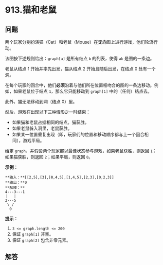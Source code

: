 # 913.猫和老鼠

## 问题

两个玩家分别扮演猫（Cat）和老鼠（Mouse）在**无向**图上进行游戏，他们轮流行动。

该图按下述规则给出：`graph[a]` 是所有结点 `b` 的列表，使得 `ab` 是图的一条边。

老鼠从结点 1 开始并率先出发，猫从结点 2 开始且随后出发，在结点 0 处有一个洞。

在每个玩家的回合中，他们**必须**沿着与他们所在位置相吻合的图的一条边移动。例如，如果老鼠位于结点 `1`，那么它只能移动到 `graph[1]` 中的（任何）结点去。

此外，猫无法移动到洞（结点 0）里。

然后，游戏在出现以下三种情形之一时结束：

* 如果猫和老鼠占据相同的结点，猫获胜。
* 如果老鼠躲入洞里，老鼠获胜。
* 如果某一位置重复出现（即，玩家们的位置和移动顺序都与上一个回合相同），游戏平局。

给定 `graph`，并假设两个玩家都以最佳状态参与游戏，如果老鼠获胜，则返回 `1`；如果猫获胜，则返回 `2`；如果平局，则返回 `0`。

**示例：**

```
**输入：**[[2,5],[3],[0,4,5],[1,4,5],[2,3],[0,2,3]]
**输出：**0
**解释：**
4---3---1
|   |
2---5
 \ /
  0

```

**提示：**

1. `3 <= graph.length <= 200`
2. 保证 `graph[1]` 非空。
3. 保证 `graph[2]` 包含非零元素。



## 解答

